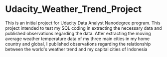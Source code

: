 # Udacity_Weather_Trend_Project

This is an initial project for Udacity Data Analyst Nanodegree program. This project intended to test my SQL coding in extracting the necessary data and published observations regarding the data. After extracting the moving average weather temperature data of my three main cities in my home country and global, I published observations regarding the relationship between the world's weather trend and my capital cities of Indonesia   
